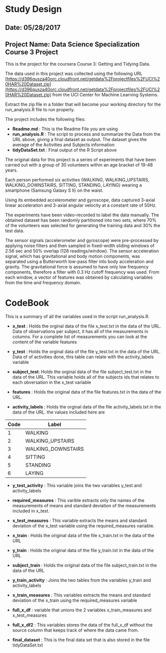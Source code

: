 # Study Design
## Date: 05/28/2017
## Project Name: Data Science Specialization Course 3 Project

This is the project for the coursera Course 3: Getting and Tidying Data. 

The data used in this project was collected using the following URL
[https://d396qusza40orc.cloudfront.net/getdata%2Fprojectfiles%2FUCI%20HAR%20Dataset.zip](https://d396qusza40orc.cloudfront.net/getdata%2Fprojectfiles%2FUCI%20HAR%20Dataset.zip)
from the UCI Center for Machine Learning Systems.

Extract the zip file in a folder that will become your working directory for the run_analysis.R file to run properly.

The project includes the following files:
* **Readme.md** : This is the Readme File you are using
* **run_analysis.R** : The script to process and summarize the Data from the URL above, giving a final dataset as output. The dataset gives the average of the Activities and Subjects information
* **tidyDataSet.txt** : Final output of the R Script above

The original data for this project is a series of experiments that have been carried out with a group of 30 volunteers within an age bracket of 19-48 years. 

Each person performed six activities (WALKING, WALKING_UPSTAIRS, WALKING_DOWNSTAIRS, SITTING, STANDING, LAYING) wearing a smartphone (Samsung Galaxy S II) on the waist. 

Using its embedded accelerometer and gyroscope, data captured 3-axial linear acceleration and 3-axial angular velocity at a constant rate of 50Hz. 

The experiments have been video-recorded to label the data manually. The obtained dataset has been randomly partitioned into two sets, where 70% of the volunteers was selected for generating the training data and 30% the test data. 

The sensor signals (accelerometer and gyroscope) were pre-processed by applying noise filters and then sampled in fixed-width sliding windows of 2.56 sec and 50% overlap (128 readings/window). The sensor acceleration signal, which has gravitational and body motion components, was separated using a Butterworth low-pass filter into body acceleration and gravity. The gravitational force is assumed to have only low frequency components, therefore a filter with 0.3 Hz cutoff frequency was used. From each window, a vector of features was obtained by calculating variables from the time and frequency domain.

# CodeBook
This is a summary of all the variables used in the script run_analysis.R.

* **x_test** : Holds the orginal data of the file x_test.txt in the data of the URL. Data of observations per subject, it has all of the measurements in columns. For a complete list of measurements you can look at the content of the variable features

* **y_test** : Holds the orginal data of the file y_test.txt in the data of the URL. Data of of activities done, this table can relate with the activity_labels variable
 
* **subject_test**: Holds the orginal data of the file subject_test.txt in the data of the URL. This variable holds all of the subjects ids that relates to each obversation in the x_test variable

* **features** : Holds the original data of the file features.txt in the data of the URL.

* **activity_labels** : Holds the orginal data of the file activity_labels.txt in the data of the URL.
the values included here are

Code | Label
---- | -----
1 | WALKING
2 | WALKING_UPSTAIRS
3 | WALKING_DOWNSTAIRS
4 | SITTING
5 | STANDING
6 | LAYING

* **y_test_activity** : This variable joins the two variables y_test and activity_labels

* **required_measures** : This varible extracts only the names of the measurements of  means and standard deviation of the measurements included in x_test.

* **x_test_measures** : This variable extracts the means and standard deviation of the x_test variable using the required_measures variable.

* **x_train** : Holds the original data of the file x_train.txt in the data of the URL

* **y_train** : Holds the original data of the file y_train.txt in the data of the URL

* **subject_train** : Holds the original data of the file subject_train.txt in the data of the URL

* **y_train_activity** : Joins the two tables from the variables y_train and activity_labels

* **x_train_measures** : This variables extracts the means and standard deviation of the x_train using the required_measures variable

* **full_x_df** : variable that unions the 2 variables x_train_measures and x_test_measures

* **full_x_df2** : This variables stores the data of the full_x_df without the source column that keeps track of where the data came from.

* **final_dataset** : This is the final data set that is also stored in the file tidyDataSet.txt







